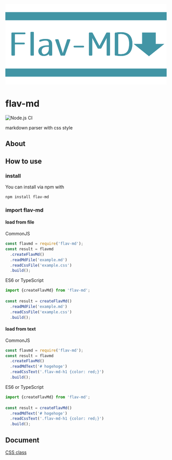 ![flavmd-logo](./docs/logo.png)
# flav-md
![Node.js CI](https://github.com/jiko21/flav-md/workflows/Node.js%20CI/badge.svg)

markdown parser with css style

## About
## How to use
### install
You can install via npm with
```bash
npm install flav-md
```

### import flav-md
#### load from file

CommonJS
```js
const flavmd = require('flav-md');
const result = flavmd
  .createFlavMd()
  .readMdFile('example.md')
  .readCssFile('example.css')
  .build();
```

ES6 or TypeScript
```ts
import {createFlavMd} from 'flav-md';

const result = createFlavMd()
  .readMdFile('example.md')
  .readCssFile('example.css')
  .build();
```

#### load from text
CommonJS
```js
const flavmd = require('flav-md');
const result = flavmd
  .createFlavMd()
  .readMdText('# hogehoge')
  .readCssText('.flav-md-h1 {color: red;}')
  .build();
```

ES6 or TypeScript
```ts
import {createFlavMd} from 'flav-md';

const result = createFlavMd()
  .readMdText('# hogehoge')
  .readCssText('.flav-md-h1 {color: red;}')
  .build();
```

## Document
[CSS class](https://github.com/jiko21/flav-md/wiki/CSS-class-name-for-flav-md)
